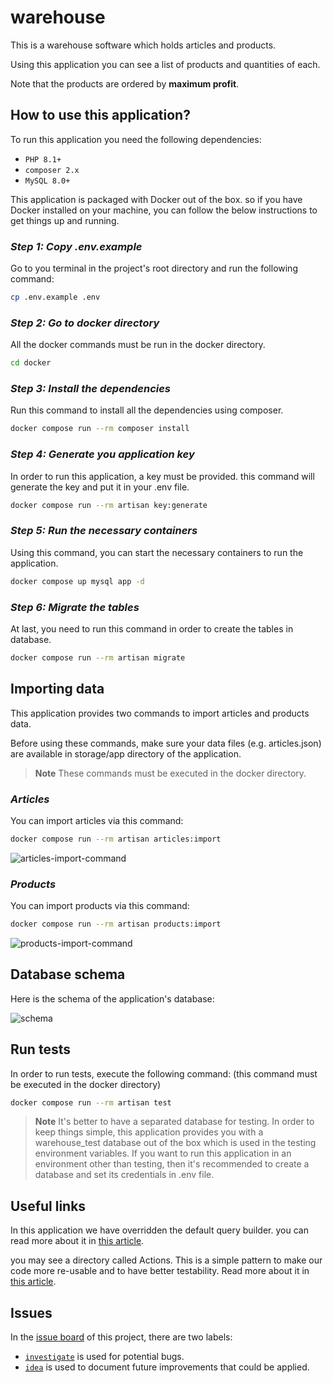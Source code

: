 # warehouse
This is a warehouse software which holds articles and products.

Using this application you can see a list of products and quantities of each.

Note that the products are ordered by **maximum profit**.

## How to use this application?
To run this application you need the following dependencies:

- `PHP 8.1+`
- `composer 2.x`
- `MySQL 8.0+`

This application is packaged with Docker out of the box. so if you have Docker installed on your machine, you can follow the below instructions to get things up and running.
### *Step 1: Copy .env.example*

Go to you terminal in the project's root directory and run the following command:

``` bash
cp .env.example .env
```

### *Step 2: Go to docker directory*

All the docker commands must be run in the docker directory.

``` bash
cd docker
```

### *Step 3: Install the dependencies*

Run this command to install all the dependencies using composer.

``` bash
docker compose run --rm composer install
```

### *Step 4: Generate you application key*

In order to run this application, a key must be provided. this command will generate the key and put it in your .env file.

``` bash
docker compose run --rm artisan key:generate
```

### *Step 5: Run the necessary containers*

Using this command, you can start the necessary containers to run the application.

``` bash
docker compose up mysql app -d
```

### *Step 6: Migrate the tables*

At last, you need to run this command in order to create the tables in database.

``` bash
docker compose run --rm artisan migrate
```

## Importing data
This application provides two commands to import articles and products data.

Before using these commands, make sure your data files (e.g. articles.json) are available in storage/app directory of the application.

> **Note**
> These commands must be executed in the docker directory.

### *Articles*
You can import articles via this command:

``` bash
docker compose run --rm artisan articles:import
```

![articles-import-command](https://user-images.githubusercontent.com/56073296/196364326-aae26dab-d241-4807-912c-300de0ad9deb.png)

### *Products*
You can import products via this command:

``` bash
docker compose run --rm artisan products:import
```

![products-import-command](https://user-images.githubusercontent.com/56073296/196364866-fb18c23e-d945-4548-936c-01b2de69e35b.png)

## Database schema
Here is the schema of the application's database:

![schema](https://user-images.githubusercontent.com/56073296/196355417-b8c347ec-064c-43f8-ab67-5f2ebfd70475.png)

## Run tests

In order to run tests, execute the following command: (this command must be executed in the docker directory)

``` bash
docker compose run --rm artisan test
```

> **Note**
> It's better to have a separated database for testing.
> In order to keep things simple, this application provides you with a warehouse_test database out of the box which is used in the testing environment variables.
> If you want to run this application in an environment other than testing, then it's recommended to create a database and set its credentials in .env file.

## Useful links
In this application we have overridden the default query builder. you can read more about it in [this article](https://timacdonald.me/dedicated-eloquent-model-query-builders/).

you may see a directory called Actions. This is a simple pattern to make our code more re-usable and to have better testability. Read more about it in [this article](https://freek.dev/1371-refactoring-to-actions). 

## Issues

In the [issue board](https://github.com/alirzaj/warehouse/issues) of this project, there are two labels:
- [`investigate`](https://github.com/alirzaj/warehouse/issues?q=is%3Aissue+is%3Aopen+label%3Ainvestigate) is used for potential bugs.
- [`idea`](https://github.com/alirzaj/warehouse/issues?q=is%3Aissue+is%3Aopen+label%3Aidea) is used to document future improvements that could be applied.
